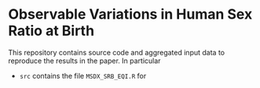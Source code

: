 # Observable Variations in Human Sex Ratio at Birth
This repository contains source code and aggregated input data to reproduce the results in the paper. In particular
* `src` contains the file `MSDX_SRB_EQI.R` for 
